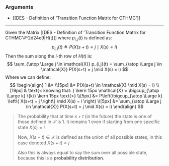 ### Arguments
- [[DES - Definition of 'Transition Function Matrix for CTHMC']]

---
Given the Matrix [[DES - Definition of 'Transition Function Matrix for CTHMC'#^2d24e9|H(t)]] where $p_{i,j}(t)$ is defined as:
$$
p_{i,j}(t) \triangleq P(X(s+t) = j \mid X(s) = i)
$$
Then the sum along the $i$-th row of $H(t)$ is:
$$
\sum_{\atop \Large j \in \mathcal{X}} p_{i,j}(t) = 
\sum_{\atop \Large j \in \mathcal{X}} P(X(s+t) = j \mid X(s) = i)
$$
Where we can define:
$$
\begin{align}
1 &=
\\[5px]
&= P(X(s+t) \in \mathcal{X} \mid X(s) = i) 
\\[19px]
& \text{< knowing that: } \kern 15px
	\mathcal{X} = \bigcup_{\atop \Large k} \{k\}
\kern 15px \text{>}
\\[5px]
&= P\left(\bigcup_{\atop \Large k} \left\{
	X(s+t) = j
\right\}
\mid X(s) = i
\right)
\\[5px]
&= \sum_{\atop \Large j \in \mathcal{X}} P(X(s+t) = j \mid X(s) = i)
\end{align}
$$
> The probability that at time $s+t$ (in the future) the state is one of those defined in $\mathcal{X}$ is $1$.
> It remains $1$ even if starting from one specific state $X(s) = i$
> 
> Now, $X(s+t) \in \mathcal{X}$ is defined as the union of all possible states, in this case denoted $X(s+t) = j$
> 
> Also this is always equal to say the sum over all possible state, because this is a **probability distribution**.
